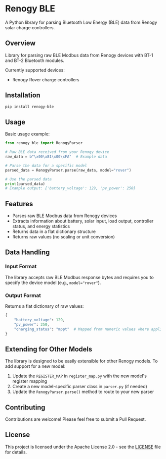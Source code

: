 # Renogy BLE

A Python library for parsing Bluetooth Low Energy (BLE) data from Renogy solar charge controllers.

## Overview

Library for parsing raw BLE Modbus data from Renogy devices with BT-1 and BT-2 Bluetooth modules.

Currently supported devices:
- Renogy Rover charge controllers

## Installation

```bash
pip install renogy-ble
```

## Usage

Basic usage example:

```python
from renogy_ble import RenogyParser

# Raw BLE data received from your Renogy device
raw_data = b"\x00\x81\x00\xFA"  # Example data

# Parse the data for a specific model
parsed_data = RenogyParser.parse(raw_data, model="rover")

# Use the parsed data
print(parsed_data)
# Example output: {'battery_voltage': 129, 'pv_power': 250}
```

## Features

- Parses raw BLE Modbus data from Renogy devices
- Extracts information about battery, solar input, load output, controller status, and energy statistics
- Returns data in a flat dictionary structure
- Returns raw values (no scaling or unit conversion)

## Data Handling

### Input Format
The library accepts raw BLE Modbus response bytes and requires you to specify the device model (e.g., `model="rover"`).

### Output Format
Returns a flat dictionary of raw values:

```python
{
    "battery_voltage": 129,
    "pv_power": 250,
    "charging_status": "mppt"  # Mapped from numeric values where applicable
}
```

## Extending for Other Models

The library is designed to be easily extensible for other Renogy models. To add support for a new model:

1. Update the `REGISTER_MAP` in `register_map.py` with the new model's register mapping
2. Create a new model-specific parser class in `parser.py` (if needed)
3. Update the `RenogyParser.parse()` method to route to your new parser

## Contributing

Contributions are welcome! Please feel free to submit a Pull Request.

## License

This project is licensed under the Apache License 2.0 - see the [LICENSE](LICENSE) file for details.